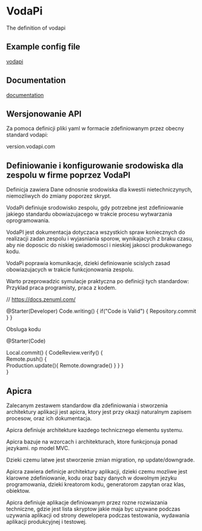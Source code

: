 # VodaPi
The definition of vodapi


## Example config file
[vodapi](vodapi.yaml)

## Documentation
[documentation](DOC.md)


## Wersjonowanie API
Za pomoca definicji pliki yaml w formacie zdefiniowanym przez obecny standard vodapi:

version.vodapi.com

 
## Definiowanie i konfigurowanie srodowiska dla zespolu w firme poprzez VodaPI

Definicja zawiera Dane odnosnie srodowiska dla kwestii nietechniczynych, niemozliwych do zmiany poporzez skrypt.

VodaPi definiuje srodowisko zespolu, gdy potrzebne jest zdefiniowanie jakiego standardu obowiazujacego w trakcie procesu wytwarzania oprogramowania.

VodaPI jest dokumentacja dotyczaca wszystkich spraw koniecznych do realizacji zadan zespolu i wyjasniania sporow, wynikajacych z braku czasu, aby  nie doposcic do niskiej swiadomosci i nieskiej jakosci produkowanego kodu.

VodaPi poprawia komunikacje, dzieki definiowanie scislych zasad obowiazujacych w trakcie funkcjonowania zespolu.

Warto przeprowadzic symulacje praktyczna po definicji tych standardow:
Przyklad praca programisty, praca z kodem.

// https://docs.zenuml.com/

  @Starter(Developer)
  Code.writing()
  {
    if("Code is Valid") {
      Repository.commit
    }
  }

Obsluga kodu

  @Starter(Code)

  Local.commit() {
      CodeReview.verify() {      
        Remote.push() {            
            Production.update(){
              Remote.downgrade()
            }
        }
     }  
  }


## Apicra

Zalecanym zestawem standardow dla zdefiniowania i stworzenia architektury aplikacji jest apicra, ktory jest przy okazji naturalnym zapisem procesow, oraz ich dokumentacja.

Apicra definiuje architekture kazdego technicznego elementu systemu.

Apicra bazuje na wzorcach i architekturach, ktore funkcjonuja ponad jezykami. np model MVC.

Dzieki czemu latwe jest stworzenie zmian migration, np update/downgrade.

Apicra zawiera definicje architektury aplikacji, dzieki czemu mozliwe jest klarowne zdefiniowanie, kodu oraz bazy danych w dowolnym jezyku programowania, dzieki kreatorom kodu, generatorom zapytan oraz klas, obiektow.

Apicra definiuje aplikacje definiowanym przez rozne rozwiazania techniczne, gdzie jest lista skryptow jakie maja byc uzywane podczas uzywania aplikacji od strony dewelopera podczas testowania, wydawania aplikacji produkcyjnej i testowej.
